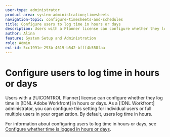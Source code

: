 ```yaml
---
user-type: administrator
product-area: system-administration;timesheets
navigation-topic: configure-timesheets-and-schedules
title: Configure users to log time in hours or days
description: Users with a Planner license can configure whether they log time in [!DNL Adobe Workfront] in hours or days. As a Workfront administrator, you can configure this setting for individual users or full multiple users in your organization. By default, users log time in hours.
author: Alina 
feature: System Setup and Administration
role: Admin
exl-id: 5cc1991e-293b-4619-b542-bfff4b558faa
---
```

# Configure users to log time in hours or days

<!--this article should be removed from the admin area because this is not an admin function; we have another article linked below in the user area for timesheets -->

Users with a [!UICONTROL Planner] license can configure whether they log time in [!DNL Adobe Workfront] in hours or days. As a [!DNL Workfront] administrator, you can configure this setting for individual users or full multiple users in your organization. By default, users log time in hours.

For information about configuring users to log time in hours or days, see [Configure whether time is logged in hours or days](../../../timesheets/config-timesheet-prefs/config-time-logged-hrs-days.md).

